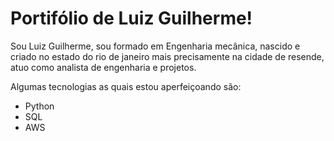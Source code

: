 # Portifólio de Luiz Guilherme!
Sou Luiz Guilherme, sou formado em Engenharia mecânica, nascido e criado no estado do rio de janeiro mais precisamente na cidade de resende, atuo como analista de engenharia e projetos.

Algumas tecnologias as quais estou aperfeiçoando são:

- Python
- SQL
- AWS
